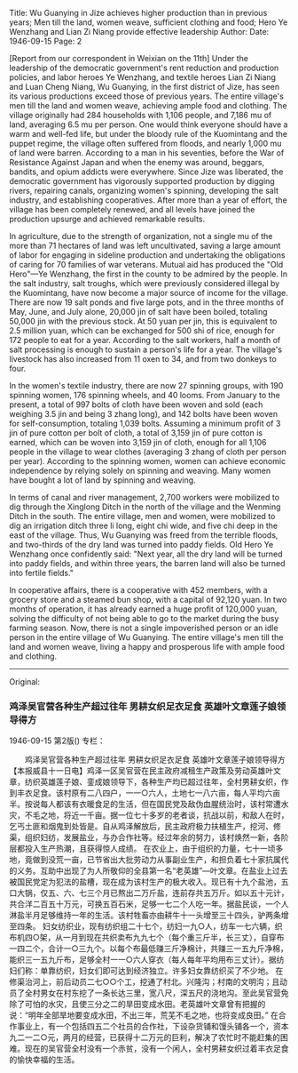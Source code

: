 Title: Wu Guanying in Jize achieves higher production than in previous years; Men till the land, women weave, sufficient clothing and food; Hero Ye Wenzhang and Lian Zi Niang provide effective leadership
Author:
Date: 1946-09-15
Page: 2

[Report from our correspondent in Weixian on the 11th] Under the leadership of the democratic government's rent reduction and production policies, and labor heroes Ye Wenzhang, and textile heroes Lian Zi Niang and Luan Cheng Niang, Wu Guanying, in the first district of Jize, has seen its various productions exceed those of previous years. The entire village's men till the land and women weave, achieving ample food and clothing. The village originally had 284 households with 1,106 people, and 7,186 mu of land, averaging 6.5 mu per person. One would think everyone should have a warm and well-fed life, but under the bloody rule of the Kuomintang and the puppet regime, the village often suffered from floods, and nearly 1,000 mu of land were barren. According to a man in his seventies, before the War of Resistance Against Japan and when the enemy was around, beggars, bandits, and opium addicts were everywhere. Since Jize was liberated, the democratic government has vigorously supported production by digging rivers, repairing canals, organizing women's spinning, developing the salt industry, and establishing cooperatives. After more than a year of effort, the village has been completely renewed, and all levels have joined the production upsurge and achieved remarkable results.

In agriculture, due to the strength of organization, not a single mu of the more than 71 hectares of land was left uncultivated, saving a large amount of labor for engaging in sideline production and undertaking the obligations of caring for 70 families of war veterans. Mutual aid has produced the "Old Hero"—Ye Wenzhang, the first in the county to be admired by the people. In the salt industry, salt troughs, which were previously considered illegal by the Kuomintang, have now become a major source of income for the village. There are now 19 salt ponds and five large pots, and in the three months of May, June, and July alone, 20,000 jin of salt have been boiled, totaling 50,000 jin with the previous stock. At 50 yuan per jin, this is equivalent to 2.5 million yuan, which can be exchanged for 500 shi of rice, enough for 172 people to eat for a year. According to the salt workers, half a month of salt processing is enough to sustain a person's life for a year. The village's livestock has also increased from 11 oxen to 34, and from two donkeys to four.

In the women's textile industry, there are now 27 spinning groups, with 190 spinning women, 176 spinning wheels, and 40 looms. From January to the present, a total of 997 bolts of cloth have been woven and sold (each weighing 3.5 jin and being 3 zhang long), and 142 bolts have been woven for self-consumption, totaling 1,039 bolts. Assuming a minimum profit of 3 jin of pure cotton per bolt of cloth, a total of 3,159 jin of pure cotton is earned, which can be woven into 3,159 jin of cloth, enough for all 1,106 people in the village to wear clothes (averaging 3 zhang of cloth per person per year). According to the spinning women, women can achieve economic independence by relying solely on spinning and weaving. Many women have bought a lot of land by spinning and weaving.

In terms of canal and river management, 2,700 workers were mobilized to dig through the Xinglong Ditch in the north of the village and the Wenming Ditch in the south. The entire village, men and women, were mobilized to dig an irrigation ditch three li long, eight chi wide, and five chi deep in the east of the village. Thus, Wu Guanying was freed from the terrible floods, and two-thirds of the dry land was turned into paddy fields. Old Hero Ye Wenzhang once confidently said: "Next year, all the dry land will be turned into paddy fields, and within three years, the barren land will also be turned into fertile fields."

In cooperative affairs, there is a cooperative with 452 members, with a grocery store and a steamed bun shop, with a capital of 92,120 yuan. In two months of operation, it has already earned a huge profit of 120,000 yuan, solving the difficulty of not being able to go to the market during the busy farming season. Now, there is not a single impoverished person or an idle person in the entire village of Wu Guanying. The entire village's men till the land and women weave, living a happy and prosperous life with ample food and clothing.



<hr /> 

Original: 


### 鸡泽吴官营各种生产超过往年  男耕女织足衣足食  英雄叶文章莲子娘领导得方

1946-09-15
第2版()
专栏：

　　鸡泽吴官营各种生产超过往年
    男耕女织足衣足食
    英雄叶文章莲子娘领导得方
    【本报威县十一日电】鸡泽一区吴官营在民主政府减租生产政策及劳动英雄叶文章，纺织英雄莲子娘、銮成娘领导下，各种生产均已超过往年，全村男耕女织，作到丰衣足食。该村原有二八四户，一一○六人，土地七一八六亩，每人平均六亩半。按说每人都该有衣暖食足的生活，但在国民党及敌伪血腥统治时，该村常遭水灾，不毛之地，将近一千亩。据一位七十多岁的老者谈，抗战以前，和敌人在时，乞丐土匪和烟鬼到处皆是。自从鸡泽解放后，民主政府极力扶植生产，挖河、修渠，组织妇纺，发展盐业，与办合作社等。经过年余的努力，该村焕然一新，各阶层都投入生产热潮，且获得惊人成绩。
    在农业上，由于组织的力量，七十一顷多地，竟做到没荒一亩，已节省出大批劳动力从事副业生产，和担负着七十家抗属代的义务。互助中出现了为人所敬仰的全县第一名“老英雄”—叶文章。在盐业上过去被国民党定为犯法的盐槽，现在成为该村生产的极大收入。现已有十九个盐池，五口大锅，仅五、六、七三个月已熬出二万斤盐，连前存共五万斤。如以五十元计，共合洋二百五十万元，可换五百石米，足够一七二个人吃一年。据盐民谈，一个人淋盐半月足够维持一年的生活。该村牲畜亦由耕牛十一头增至三十四头，驴两条增至四条。
    妇女纺织业，现有纺织组二十七个，纺妇一九○人，纺车一七六辆，织布机四○架，从一月到现在共织卖布九九七个（每个重三斤半，长三丈），自穿布一四二个，合计一○三九个。以每个布最低赚三斤净棉计，共赚三一五九斤净棉，能织三一五九斤布，足够全村一一○六人穿衣（每人每年平均用布三丈计）。据纺妇们称：单靠纺织，妇女们即可达到经济独立。许多妇女靠纺织买了不少地。
    在修渠治河上，前后动员二七○○个工，挖通了村北。兴隆沟；村南的文明沟；且动员了全村男女在村东挖了一条长达三里，宽八尺，深五尺的浇地沟。至此吴官营免除了可怕的水灾，且使三分之二的旱田变成水田。老英雄叶文章曾有把握的说：“明年全部旱地要变成水田，不出三年，荒芜不毛之地，也将变成良田。”
    在合作事业上，有一个包括四五二个社员的合作社，下设杂货铺和馒头铺各一个，资本九二一二○元，两月的经营，已获得十二万元的巨利，解决了农忙时不能赶集的困难。现在的吴官营全村没有一个赤贫，没有一个闲人，全村男耕女织过着丰衣足食的愉快幸福的生活。

